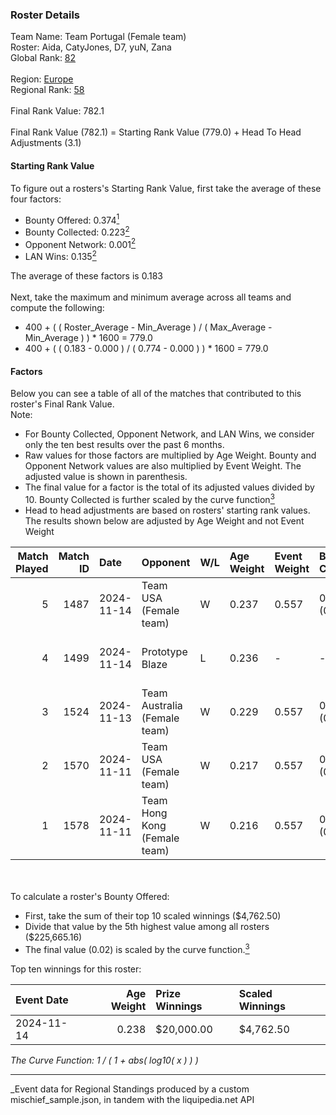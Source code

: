 ### Roster Details<br />
Team Name: Team Portugal (Female team)<br />
Roster: Aida, CatyJones, D7, yuN, Zana<br />
Global Rank: [82](../../standings_global_2025_04_07.md)<br />
<br />
Region: [Europe]( ../../standings_europe_2025_04_07.md)<br />
Regional Rank: [58]( ../../standings_europe_2025_04_07.md)<br />
<br />
Final Rank Value:  782.1<br />
<br />
Final Rank Value (782.1) = Starting Rank Value (779.0) + Head To Head Adjustments (3.1)<br />

#### Starting Rank Value<br />
To figure out a rosters's Starting Rank Value, first take the average of these four factors:<br />
- Bounty Offered: 0.374[<sup>1</sup>](#table2)
- Bounty Collected: 0.223[<sup>2</sup>](#table1)
- Opponent Network: 0.001[<sup>2</sup>](#table1)
- LAN Wins: 0.135[<sup>2</sup>](#table1)

The average of these factors is 0.183<br />
<br />
Next, take the maximum and minimum average across all teams and compute the following:<br />
- 400 + ( ( Roster_Average - Min_Average ) / ( Max_Average - Min_Average ) ) * 1600 = 779.0
- 400 + ( ( 0.183 - 0.000 ) / ( 0.774 - 0.000 ) ) * 1600 = 779.0


#### Factors<br />
Below you can see a table of all of the matches that contributed to this roster's Final Rank Value.<br />
Note:<br />

- For Bounty Collected, Opponent Network, and LAN Wins, we consider only the ten best results over the past 6 months.
- Raw values for those factors are multiplied by Age Weight. Bounty and Opponent Network values are also multiplied by Event Weight. The adjusted value is shown in parenthesis.
- The final value for a factor is the total of its adjusted values divided by 10. Bounty Collected is further scaled by the curve function[<sup>3</sup>](#curveFunction)
- Head to head adjustments are based on rosters' starting rank values. The results shown below are adjusted by Age Weight and not Event Weight
<span id="table1"></span><br />


| Match Played | Match ID | Date       | Opponent                     | W/L | Age Weight | Event Weight | Bounty Collected | Opponent Network | LAN Wins  | H2H Adj. | Roster                         |
| -: | -: | :- | :- | :- | :- | :- | :- | :- | :- | -: | :- |
|            5 |     1487 | 2024-11-14 | Team USA (Female team)       | W   | 0.237      | 0.557        | 0.011 (0.001)    | 0.018 (0.002)    | 1 (0.237) |     2.06 | Aida, CatyJones, D7, yuN, Zana |
|            4 |     1499 | 2024-11-14 | Prototype Blaze              | L   | 0.236      | -            | -                | -                | -         |    -3.43 | Aida, CatyJones, D7, yuN, Zana |
|            3 |     1524 | 2024-11-13 | Team Australia (Female team) | W   | 0.229      | 0.557        | 0.005 (0.001)    | 0.036 (0.005)    | 1 (0.229) |     1.85 | Aida, CatyJones, D7, yuN, Zana |
|            2 |     1570 | 2024-11-11 | Team USA (Female team)       | W   | 0.217      | 0.557        | 0.011 (0.001)    | 0.018 (0.002)    | 1 (0.217) |     1.90 | Aida, CatyJones, D7, yuN, Zana |
|            1 |     1578 | 2024-11-11 | Team Hong Kong (Female team) | W   | 0.216      | 0.557        | 0.000 (0.000)    | 0.000 (0.000)    | 1 (0.216) |     0.73 | Aida, CatyJones, D7, yuN, Zana |

<br />
<span id="table2"></span><br />
To calculate a roster's Bounty Offered:<br />

- First, take the sum of their top 10 scaled winnings ($4,762.50)
- Divide that value by the 5th highest value among all rosters ($225,665.16)
- The final value (0.02) is scaled by the curve function.[<sup>3</sup>](#curveFunction)

Top ten winnings for this roster:<br />

| Event Date | Age Weight | Prize Winnings | Scaled Winnings |
| :- | -: | :- | :- |
| 2024-11-14 |      0.238 | $20,000.00     | $4,762.50       |


<span id="curveFunction"></span>_The Curve Function: 1 / ( 1 + abs( log10( x ) ) )_<br />

---
_Event data for Regional Standings produced by a custom mischief_sample.json, in tandem with the liquipedia.net API<br />
